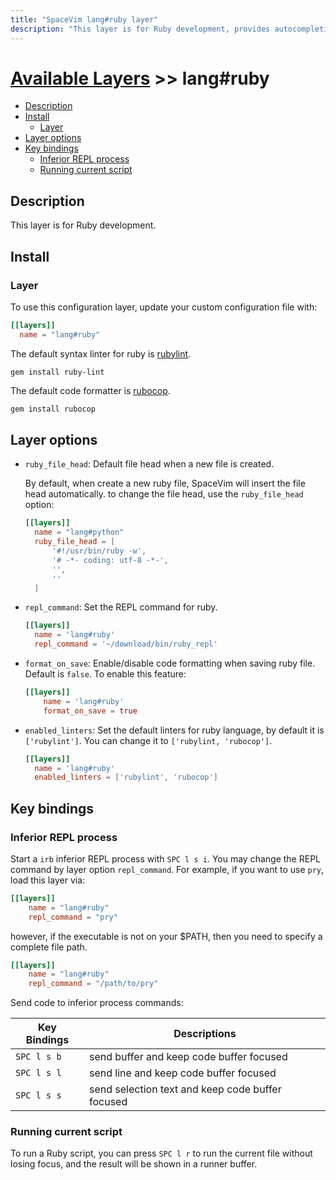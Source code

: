 ```yaml
---
title: "SpaceVim lang#ruby layer"
description: "This layer is for Ruby development, provides autocompletion, syntax checking and code formatting for Ruby files."
---
```


# [Available Layers](../../) >> lang#ruby

<!-- vim-markdown-toc GFM -->

- [Description](#description)
- [Install](#install)
  - [Layer](#layer)
- [Layer options](#layer-options)
- [Key bindings](#key-bindings)
  - [Inferior REPL process](#inferior-repl-process)
  - [Running current script](#running-current-script)

<!-- vim-markdown-toc -->

## Description

This layer is for Ruby development.

## Install

### Layer

To use this configuration layer, update your custom configuration file with:

```toml
[[layers]]
  name = "lang#ruby"
```

The default syntax linter for ruby is [rubylint](https://gitlab.com/yorickpeterse/ruby-lint).

```
gem install ruby-lint
```

The default code formatter is [rubocop](https://github.com/bbatsov/rubocop).

```sh
gem install rubocop
```

## Layer options

- `ruby_file_head`: Default file head when a new file is created.

  By default, when create a new ruby file, SpaceVim will insert the file head automatically.
  to change the file head, use the `ruby_file_head` option:

  ```toml
  [[layers]]
    name = "lang#python"
    ruby_file_head = [
        '#!/usr/bin/ruby -w',
        '# -*- coding: utf-8 -*-',
        '',
        ''
    ]
  ```

- `repl_command`: Set the REPL command for ruby.
  ```toml
  [[layers]]
    name = 'lang#ruby'
    repl_command = '~/download/bin/ruby_repl'
  ```

- `format_on_save`: Enable/disable code formatting when saving ruby file. Default is `false`.
  To enable this feature:
  ```toml
  [[layers]]
      name = 'lang#ruby'
      format_on_save = true
  ```

- `enabled_linters`: Set the default linters for ruby language, by default it is `['rubylint']`. You can change
  it to `['rubylint, 'rubocop']`.
  ```toml
  [[layers]]
    name = 'lang#ruby'
    enabled_linters = ['rubylint', 'rubocop']
  ```

## Key bindings

### Inferior REPL process

Start a `irb` inferior REPL process with `SPC l s i`.
You may change the REPL command by layer option `repl_command`.
For example, if you want to use `pry`, load this layer via:

```toml
[[layers]]
    name = "lang#ruby"
    repl_command = "pry"
```

however, if the executable is not on your $PATH, then you need to specify a complete file path.

```toml
[[layers]]
    name = "lang#ruby"
    repl_command = "/path/to/pry"
```

Send code to inferior process commands:

| Key Bindings | Descriptions                                     |
| ------------ | ------------------------------------------------ |
| `SPC l s b`  | send buffer and keep code buffer focused         |
| `SPC l s l`  | send line and keep code buffer focused           |
| `SPC l s s`  | send selection text and keep code buffer focused |

### Running current script

To run a Ruby script, you can press `SPC l r` to run the current file without losing focus, and the result will be shown in a runner buffer.
